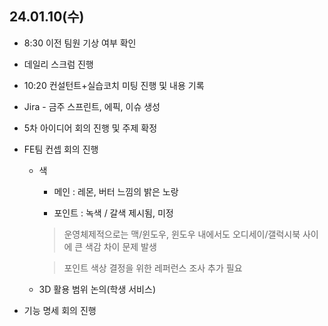 ## 24.01.10(수)

* 8:30 이전 팀원 기상 여부 확인

* 데일리 스크럼 진행

* 10:20 컨설턴트+실습코치 미팅 진행 및 내용 기록

* Jira - 금주 스프린트, 에픽, 이슈 생성

* 5차 아이디어 회의 진행 및 주제 확정

* FE팀 컨셉 회의 진행

  * 색
    
    * 메인 : 레몬, 버터 느낌의 밝은 노랑

    * 포인트 : 녹색 / 갈색 제시됨, 미정

    > 운영체제적으로는 맥/윈도우, 윈도우 내에서도 오디세이/갤럭시북 사이에 큰 색감 차이 문제 발생
    
    > 포인트 색상 결정을 위한 레퍼런스 조사 추가 필요
  
  * 3D 활용 범위 논의(학생 서비스)

* 기능 명세 회의 진행